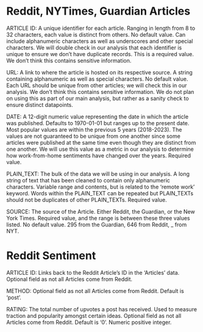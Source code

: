 # Reddit, NYTimes, Guardian Articles
ARTICLE ID: A unique identifier for each article. Ranging in length from 8 to 32 characters, each value is distinct from others. No default value. Can include alphanumeric characters as well as underscores and other special characters. We will double check in our analysis that each identifier is unique to ensure we don’t have duplicate records. This is a required value. We don’t think this contains sensitive information.

URL: A link to where the article is hosted on its respective source. A string containing alphanumeric as well as special characters. No default value. Each URL should be unique from other articles; we will check this in our analysis. We don’t think this contains sensitive information. We do not plan on using this as part of our main analysis, but rather as a sanity check to ensure distinct datapoints. 

DATE: A 12-digit numeric value representing the date in which the article was published. Defaults to 1970-01-01 but ranges up to the present date. Most popular values are within the previous 5 years (2018-2023). The values are not guaranteed to be unique from one another since some articles were published at the same time even though they are distinct from one another. We will use this value as a metric in our analysis to determine how work-from-home sentiments have changed over the years. Required value. 

PLAIN_TEXT: The bulk of the data we will be using in our analysis. A long string of text that has been cleaned to contain only alphanumeric characters. Variable range and contents, but is related to the ‘remote work’ keyword. Words within the PLAIN_TEXT can be repeated but PLAIN_TEXTs should not be duplicates of other PLAIN_TEXTs. Required value. 

SOURCE: The source of the Article. Either Reddit, the Guardian, or the New York Times. Required value, and the range is between these three values listed. No default value. 295 from the Guardian, 646 from Reddit, _ from NYT. 

# Reddit Sentiment
ARTICLE ID: Links back to the Reddit Article’s ID in the ‘Articles’ data. Optional field as not all Articles come from Reddit. 

METHOD: Optional field as not all Articles come from Reddit. Default is ‘post’.  

RATING: The total number of upvotes a post has received. Used to measure traction and popularity amongst certain ideas. Optional field as not all Articles come from Reddit. Default is ‘0’. Numeric positive integer. 
